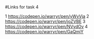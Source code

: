 #Links for task 4

1 https://codepen.io/warryr/pen/yWvVja
2 https://codepen.io/warryr/pen/joZVBE
3 https://codepen.io/warryr/pen/NVydOv
4 https://codepen.io/warryr/pen/GaQmjY